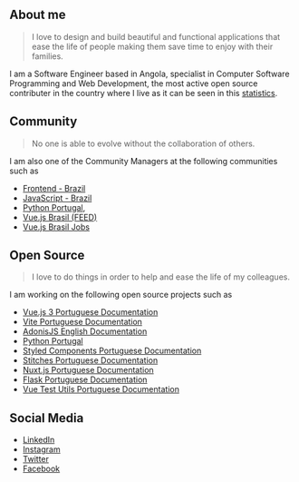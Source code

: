 ## About me

> I love to design and build beautiful and functional applications that ease the 
life of people making them save time to enjoy with their families.

I am a Software Engineer based in Angola, specialist in Computer Software 
Programming and Web Development, the most active open source contributer in the 
country where I live as it can be seen in this [statistics](https://committers.top/angola_public).

## Community

> No one is able to evolve without the collaboration of others.

I am also one of the Community Managers at the following communities such as 

- [Frontend - Brazil](https://facebook.com/groups/frontendbrazil)
- [JavaScript - Brazil](https://facebook.com/groups/javascriptbrazil)
- [Python Portugal](https://facebook.com/groups/pythonPortugal),
- [Vue.js Brasil (FEED)](https://facebook.com/groups/vuejsbrasilfeed)
- [Vue.js Brasil Jobs](https://facebook.com/groups/vuejsbrasiljobs)

## Open Source

> I love to do things in order to help and ease the life of my colleagues.

I am working on the following open source projects such as 

- [Vue.js 3 Portuguese Documentation](https://github.com/nazarepiedady/vue3-docs-pt)
- [Vite Portuguese Documentation](https://github.com/nazarepiedady/vite-docs-pt)
- [AdonisJS English Documentation](https://github.com/nazarepiedady/docs.adonisjs.com)
- [Python Portugal](https://github.com/nazarepiedady/pythonpt.github.io-src)
- [Styled Components Portuguese Documentation](https://github.com/nazarepiedady/styled-components-docs-pt)
- [Stitches Portuguese Documentation](https://github.com/nazarepiedady/stitches-docs-pt)
- [Nuxt.js Portuguese Documentation](https://github.com/nazarepiedady/nuxtjs.org)
- [Flask Portuguese Documentation](https://github.com/nazarepiedady/flask-dc)
- [Vue Test Utils Portuguese Documentation](https://github.com/nazarepiedady/vue-test-utils)

## Social Media

- [LinkedIn](https://linkedin.com/in/nazarepiedady)
- [Instagram](https://instagram.com/nazarepiedady)
- [Twitter](https://twitter.com/nazarepiedady)
- [Facebook](https://facebook.com/nazarepiedady)
